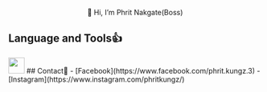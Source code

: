 <p align="center">👋 Hi, I’m Phrit Nakgate(Boss)</p>

## Language and Tools👍
<img src="" width=32>
## Contact📨
- [Facebook](https://www.facebook.com/phrit.kungz.3) 
- [Instagram](https://www.instagram.com/phritkungz/)
